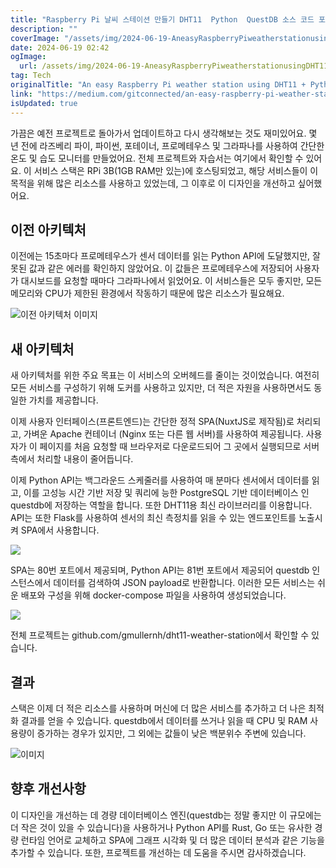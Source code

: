 ```yaml
---
title: "Raspberry Pi 날씨 스테이션 만들기 DHT11  Python  QuestDB 소스 코드 포함"
description: ""
coverImage: "/assets/img/2024-06-19-AneasyRaspberryPiweatherstationusingDHT11PythonQuestDBwithsourcecode_0.png"
date: 2024-06-19 02:42
ogImage:
  url: /assets/img/2024-06-19-AneasyRaspberryPiweatherstationusingDHT11PythonQuestDBwithsourcecode_0.png
tag: Tech
originalTitle: "An easy Raspberry Pi weather station using DHT11 + Python + QuestDB (with source code)"
link: "https://medium.com/gitconnected/an-easy-raspberry-pi-weather-station-using-dht11-python-questdb-with-source-code-65e78e63047a"
isUpdated: true
---
```


가끔은 예전 프로젝트로 돌아가서 업데이트하고 다시 생각해보는 것도 재미있어요. 몇 년 전에 라즈베리 파이, 파이썬, 포테이너, 프로메테우스 및 그라파나를 사용하여 간단한 온도 및 습도 모니터를 만들었어요. 전체 프로젝트와 자습서는 여기에서 확인할 수 있어요. 이 서비스 스택은 RPi 3B(1GB RAM만 있는)에 호스팅되었고, 해당 서비스들이 이 목적을 위해 많은 리소스를 사용하고 있었는데, 그 이후로 이 디자인을 개선하고 싶어했어요.

## 이전 아키텍처

이전에는 15초마다 프로메테우스가 센서 데이터를 읽는 Python API에 도달했지만, 잘못된 값과 같은 에러를 확인하지 않았어요. 이 값들은 프로메테우스에 저장되어 사용자가 대시보드를 요청할 때마다 그라파나에서 읽었어요. 이 서비스들은 모두 좋지만, 모든 메모리와 CPU가 제한된 환경에서 작동하기 때문에 많은 리소스가 필요해요.

![이전 아키텍처 이미지](/assets/img/2024-06-19-AneasyRaspberryPiweatherstationusingDHT11PythonQuestDBwithsourcecode_0.png)

<div class="content-ad"></div>

## 새 아키텍처

새 아키텍처를 위한 주요 목표는 이 서비스의 오버헤드를 줄이는 것이었습니다. 여전히 모든 서비스를 구성하기 위해 도커를 사용하고 있지만, 더 적은 자원을 사용하면서도 동일한 가치를 제공합니다.

이제 사용자 인터페이스(프론트엔드)는 간단한 정적 SPA(NuxtJS로 제작됨)로 처리되고, 가벼운 Apache 컨테이너 (Nginx 또는 다른 웹 서버)를 사용하여 제공됩니다. 사용자가 이 페이지를 처음 요청할 때 브라우저로 다운로드되어 그 곳에서 실행되므로 서버 측에서 처리할 내용이 줄어듭니다.

이제 Python API는 백그라운드 스케줄러를 사용하여 매 분마다 센서에서 데이터를 읽고, 이를 고성능 시간 기반 저장 및 쿼리에 능한 PostgreSQL 기반 데이터베이스 인 questdb에 저장하는 역할을 합니다. 또한 DHT11용 최신 라이브러리를 이용합니다. API는 또한 Flask를 사용하여 센서의 최신 측정치를 읽을 수 있는 엔드포인트를 노출시켜 SPA에서 사용합니다.

<div class="content-ad"></div>

<img src="/assets/img/2024-06-19-AneasyRaspberryPiweatherstationusingDHT11PythonQuestDBwithsourcecode_1.png" />

SPA는 80번 포트에서 제공되며, Python API는 81번 포트에서 제공되어 questdb 인스턴스에서 데이터를 검색하여 JSON payload로 반환합니다. 이러한 모든 서비스는 쉬운 배포와 구성을 위해 docker-compose 파일을 사용하여 생성되었습니다.

<img src="/assets/img/2024-06-19-AneasyRaspberryPiweatherstationusingDHT11PythonQuestDBwithsourcecode_2.png" />

전체 프로젝트는 github.com/gmullernh/dht11-weather-station에서 확인할 수 있습니다.

<div class="content-ad"></div>

## 결과

스택은 이제 더 적은 리소스를 사용하며 머신에 더 많은 서비스를 추가하고 더 나은 최적화 결과를 얻을 수 있습니다. questdb에서 데이터를 쓰거나 읽을 때 CPU 및 RAM 사용량이 증가하는 경우가 있지만, 그 외에는 값들이 낮은 백분위수 주변에 있습니다.

![이미지](/assets/img/2024-06-19-AneasyRaspberryPiweatherstationusingDHT11PythonQuestDBwithsourcecode_3.png)

## 향후 개선사항

<div class="content-ad"></div>

이 디자인을 개선하는 데 경량 데이터베이스 엔진(questdb는 정말 좋지만 이 규모에는 더 작은 것이 있을 수 있습니다)을 사용하거나 Python API를 Rust, Go 또는 유사한 경량 런타임 언어로 교체하고 SPA에 그래프 시각화 및 더 많은 데이터 분석과 같은 기능을 추가할 수 있습니다. 또한, 프로젝트를 개선하는 데 도움을 주시면 감사하겠습니다.
